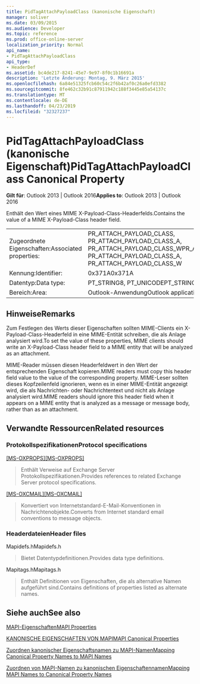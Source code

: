 ```yaml
---
title: PidTagAttachPayloadClass (kanonische Eigenschaft)
manager: soliver
ms.date: 03/09/2015
ms.audience: Developer
ms.topic: reference
ms.prod: office-online-server
localization_priority: Normal
api_name:
- PidTagAttachPayloadClass
api_type:
- HeaderDef
ms.assetid: bc4de217-8241-45e7-9e97-8f0c1b16691a
description: 'Letzte Änderung: Montag, 9. März 2015'
ms.openlocfilehash: 6a84e51325fcb60c54c2f6b42af0c26a0efd3382
ms.sourcegitcommit: 8fe462c32b91c87911942c188f3445e85a54137c
ms.translationtype: MT
ms.contentlocale: de-DE
ms.lasthandoff: 04/23/2019
ms.locfileid: "32327237"
---
```

# <a name="pidtagattachpayloadclass-canonical-property"></a><span data-ttu-id="4bfb7-103">PidTagAttachPayloadClass (kanonische Eigenschaft)</span><span class="sxs-lookup"><span data-stu-id="4bfb7-103">PidTagAttachPayloadClass Canonical Property</span></span>

  
  
<span data-ttu-id="4bfb7-104">**Gilt für**: Outlook 2013 | Outlook 2016</span><span class="sxs-lookup"><span data-stu-id="4bfb7-104">**Applies to**: Outlook 2013 | Outlook 2016</span></span> 
  
<span data-ttu-id="4bfb7-105">Enthält den Wert eines MIME X-Payload-Class-Headerfelds.</span><span class="sxs-lookup"><span data-stu-id="4bfb7-105">Contains the value of a MIME X-Payload-Class header field.</span></span>
  
|||
|:-----|:-----|
|<span data-ttu-id="4bfb7-106">Zugeordnete Eigenschaften:</span><span class="sxs-lookup"><span data-stu-id="4bfb7-106">Associated properties:</span></span>  <br/> |<span data-ttu-id="4bfb7-107">PR_ATTACH_PAYLOAD_CLASS, PR_ATTACH_PAYLOAD_CLASS_A, PR_ATTACH_PAYLOAD_CLASS_W</span><span class="sxs-lookup"><span data-stu-id="4bfb7-107">PR_ATTACH_PAYLOAD_CLASS, PR_ATTACH_PAYLOAD_CLASS_A, PR_ATTACH_PAYLOAD_CLASS_W</span></span>  <br/> |
|<span data-ttu-id="4bfb7-108">Kennung:</span><span class="sxs-lookup"><span data-stu-id="4bfb7-108">Identifier:</span></span>  <br/> |<span data-ttu-id="4bfb7-109">0x371A</span><span class="sxs-lookup"><span data-stu-id="4bfb7-109">0x371A</span></span>  <br/> |
|<span data-ttu-id="4bfb7-110">Datentyp:</span><span class="sxs-lookup"><span data-stu-id="4bfb7-110">Data type:</span></span>  <br/> |<span data-ttu-id="4bfb7-111">PT_STRING8, PT_UNICODE</span><span class="sxs-lookup"><span data-stu-id="4bfb7-111">PT_STRING8, PT_UNICODE</span></span>  <br/> |
|<span data-ttu-id="4bfb7-112">Bereich:</span><span class="sxs-lookup"><span data-stu-id="4bfb7-112">Area:</span></span>  <br/> |<span data-ttu-id="4bfb7-113">Outlook-Anwendung</span><span class="sxs-lookup"><span data-stu-id="4bfb7-113">Outlook application</span></span>  <br/> |
   
## <a name="remarks"></a><span data-ttu-id="4bfb7-114">Hinweise</span><span class="sxs-lookup"><span data-stu-id="4bfb7-114">Remarks</span></span>

<span data-ttu-id="4bfb7-115">Zum Festlegen des Werts dieser Eigenschaften sollten MIME-Clients ein X-Payload-Class-Headerfeld in eine MIME-Entität schreiben, die als Anlage analysiert wird.</span><span class="sxs-lookup"><span data-stu-id="4bfb7-115">To set the value of these properties, MIME clients should write an X-Payload-Class header field to a MIME entity that will be analyzed as an attachment.</span></span>
  
<span data-ttu-id="4bfb7-116">MIME-Reader müssen diesen Headerfeldwert in den Wert der entsprechenden Eigenschaft kopieren.</span><span class="sxs-lookup"><span data-stu-id="4bfb7-116">MIME readers must copy this header field value to the value of the corresponding property.</span></span> <span data-ttu-id="4bfb7-117">MIME-Leser sollten dieses Kopfzeilenfeld ignorieren, wenn es in einer MIME-Entität angezeigt wird, die als Nachrichten- oder Nachrichtentext und nicht als Anlage analysiert wird.</span><span class="sxs-lookup"><span data-stu-id="4bfb7-117">MIME readers should ignore this header field when it appears on a MIME entity that is analyzed as a message or message body, rather than as an attachment.</span></span>
  
## <a name="related-resources"></a><span data-ttu-id="4bfb7-118">Verwandte Ressourcen</span><span class="sxs-lookup"><span data-stu-id="4bfb7-118">Related resources</span></span>

### <a name="protocol-specifications"></a><span data-ttu-id="4bfb7-119">Protokollspezifikationen</span><span class="sxs-lookup"><span data-stu-id="4bfb7-119">Protocol specifications</span></span>

<span data-ttu-id="4bfb7-120">[[MS-OXPROPS]](https://msdn.microsoft.com/library/f6ab1613-aefe-447d-a49c-18217230b148%28Office.15%29.aspx)</span><span class="sxs-lookup"><span data-stu-id="4bfb7-120">[[MS-OXPROPS]](https://msdn.microsoft.com/library/f6ab1613-aefe-447d-a49c-18217230b148%28Office.15%29.aspx)</span></span>
  
> <span data-ttu-id="4bfb7-121">Enthält Verweise auf Exchange Server Protokollspezifikationen.</span><span class="sxs-lookup"><span data-stu-id="4bfb7-121">Provides references to related Exchange Server protocol specifications.</span></span>
    
<span data-ttu-id="4bfb7-122">[[MS-OXCMAIL]](https://msdn.microsoft.com/library/b60d48db-183f-4bf5-a908-f584e62cb2d4%28Office.15%29.aspx)</span><span class="sxs-lookup"><span data-stu-id="4bfb7-122">[[MS-OXCMAIL]](https://msdn.microsoft.com/library/b60d48db-183f-4bf5-a908-f584e62cb2d4%28Office.15%29.aspx)</span></span>
  
> <span data-ttu-id="4bfb7-123">Konvertiert von Internetstandard-E-Mail-Konventionen in Nachrichtenobjekte.</span><span class="sxs-lookup"><span data-stu-id="4bfb7-123">Converts from Internet standard email conventions to message objects.</span></span>
    
### <a name="header-files"></a><span data-ttu-id="4bfb7-124">Headerdateien</span><span class="sxs-lookup"><span data-stu-id="4bfb7-124">Header files</span></span>

<span data-ttu-id="4bfb7-125">Mapidefs.h</span><span class="sxs-lookup"><span data-stu-id="4bfb7-125">Mapidefs.h</span></span>
  
> <span data-ttu-id="4bfb7-126">Bietet Datentypdefinitionen.</span><span class="sxs-lookup"><span data-stu-id="4bfb7-126">Provides data type definitions.</span></span>
    
<span data-ttu-id="4bfb7-127">Mapitags.h</span><span class="sxs-lookup"><span data-stu-id="4bfb7-127">Mapitags.h</span></span>
  
> <span data-ttu-id="4bfb7-128">Enthält Definitionen von Eigenschaften, die als alternative Namen aufgeführt sind.</span><span class="sxs-lookup"><span data-stu-id="4bfb7-128">Contains definitions of properties listed as alternate names.</span></span>
    
## <a name="see-also"></a><span data-ttu-id="4bfb7-129">Siehe auch</span><span class="sxs-lookup"><span data-stu-id="4bfb7-129">See also</span></span>



[<span data-ttu-id="4bfb7-130">MAPI-Eigenschaften</span><span class="sxs-lookup"><span data-stu-id="4bfb7-130">MAPI Properties</span></span>](mapi-properties.md)
  
[<span data-ttu-id="4bfb7-131">KANONISCHE EIGENSCHAFTEN VON MAPI</span><span class="sxs-lookup"><span data-stu-id="4bfb7-131">MAPI Canonical Properties</span></span>](mapi-canonical-properties.md)
  
[<span data-ttu-id="4bfb7-132">Zuordnen kanonischer Eigenschaftsnamen zu MAPI-Namen</span><span class="sxs-lookup"><span data-stu-id="4bfb7-132">Mapping Canonical Property Names to MAPI Names</span></span>](mapping-canonical-property-names-to-mapi-names.md)
  
[<span data-ttu-id="4bfb7-133">Zuordnen von MAPI-Namen zu kanonischen Eigenschaftennamen</span><span class="sxs-lookup"><span data-stu-id="4bfb7-133">Mapping MAPI Names to Canonical Property Names</span></span>](mapping-mapi-names-to-canonical-property-names.md)

